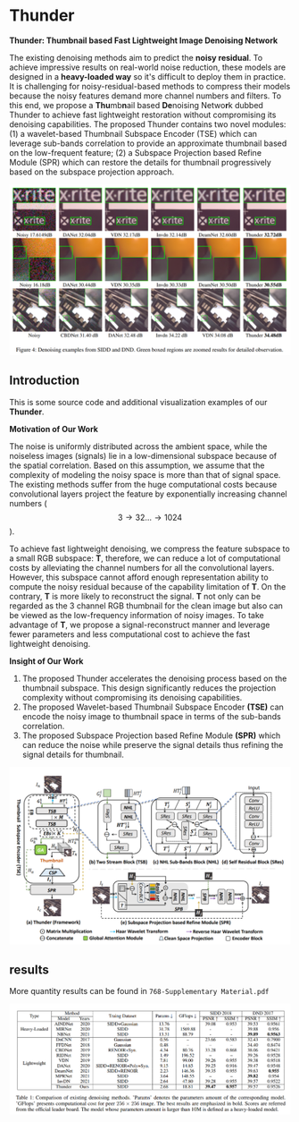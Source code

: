 # Thunder
**Thunder: Thumbnail based Fast Lightweight Image Denoising Network**

The existing denoising methods aim to predict the **noisy residual**.
To achieve impressive results on real-world noise reduction, these models are designed in a **heavy-loaded way** so it's difficult to deploy them in practice.
It is challenging for noisy-residual-based methods to compress their models because the noisy features demand more channel numbers and filters.
To this end, we propose a **Thu**mb**n**ail based **De**noising Netwo**r**k dubbed Thunder to achieve fast lightweight restoration without compromising its denoising capabilities.
The proposed Thunder contains two novel modules: (1) a wavelet-based Thumbnail Subspace Encoder (TSE) which can leverage sub-bands correlation to provide an approximate thumbnail based on the low-frequent feature; (2) a Subspace Projection based Refine Module (SPR) which can restore the details for thumbnail progressively based on the subspace projection approach.

<p align='center'>  
  <img src='./imgreadm/vis-results.png' />  
</p>

## Introduction
This is some source code and additional visualization examples of our **Thunder**.

**Motivation of Our Work**

The noise is uniformly distributed across the ambient space, while the noiseless images (signals) lie in a low-dimensional subspace because of the spatial correlation.
Based on this assumption, we assume that the complexity of modeling the noisy space is more than that of signal space.
The existing methods suffer from the huge computational costs because convolutional layers project the feature by exponentially increasing channel numbers ( $$3 \rightarrow 32 \dots \rightarrow 1024 $$ ).

To achieve fast lightweight denoising, we compress the feature subspace to a small RGB subspace: **T**, therefore, we can reduce a lot of computational costs by alleviating the channel numbers for all the convolutional layers.
However, this subspace cannot afford enough representation ability to compute the noisy residual because of the capability limitation of **T**.
On the contrary, **T** is more likely to reconstruct the signal.
**T** not only can be regarded as the 3 channel RGB thumbnail for the clean image but also can be viewed as the low-frequency information of noisy images.
To take advantage of **T**, we propose a signal-reconstruct manner and leverage fewer parameters and less computational cost to achieve the fast lightweight denoising.

**Insight of Our Work**
1. The proposed Thunder accelerates the denoising process based on the thumbnail subspace. This design significantly reduces the projection complexity without compromising its denoising capabilities.
2. The proposed Wavelet-based Thumbnail Subspace Encoder **(TSE)** can encode the noisy image to thumbnail space in terms of the sub-bands correlation.
3. The proposed Subspace Projection based Refine Module **(SPR)** which can reduce the noise while preserve the signal details thus refining the signal details for thumbnail.

<p align='center'>  
  <img src='imgreadm/framework.png' width='880'/>  
</p>

## results
More quantity results can be found in `768-Supplementary Material.pdf`
<p align='center'>
  <img src='imgreadm/results.png'/>  
</p>
